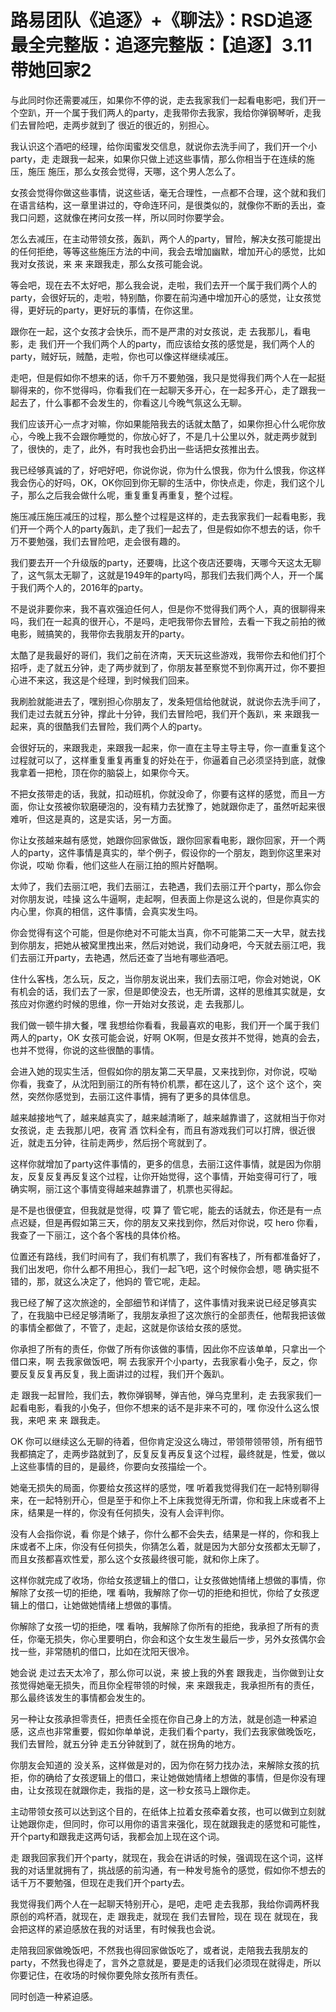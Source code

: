 # 路易团队《追逐》+《聊法》：RSD追逐最全完整版：追逐完整版：【追逐】3.11带她回家2

与此同时你还需要减压，如果你不停的说，走去我家我们一起看电影吧，我们开一个空趴，开一个属于我们两人的party，走我带你去我家，我给你弹钢琴听，走我们去冒险吧，走两步就到了 很近的很近的，别担心。

我认识这个酒吧的经理，给你闺蜜发交信息，就说你去洗手间了，我们开一个小party，走 走跟我一起来，如果你只做上述这些事情，那么你相当于在连续的施压，施压 施压，那么女孩会觉得，天哪，这个男人怎么了。

女孩会觉得你做这些事情，说这些话，毫无合理性，一点都不合理，这个就和我们在语言结构，这一章里讲过的，夺命连环问，是很类似的，就像你不断的丢出，查我口问题，这就像在拷问女孩一样，所以同时你要学会。

怎么去减压，在主动带领女孩，轰趴，两个人的party，冒险，解决女孩可能提出的任何拒绝，等等这些施压方法的中间，我会去增加幽默，增加开心的感觉，比如我对女孩说，来 来 来跟我走，那么女孩可能会说。

等会吧，现在去不太好吧，那么我会说，走啦，我们去开一个属于我们两个人的party，会很好玩的，走啦，特别酷，你要在前沟通中增加开心的感觉，让女孩觉得，更好玩的party，更好玩的事情，在你这里。

跟你在一起，这个女孩才会快乐，而不是严肃的对女孩说，走 去我那儿，看电影，走 我们开一个我们两个人的party，而应该给女孩的感觉是，我们两个人的party，贼好玩，贼酷，走啦，你也可以像这样继续减压。

走吧，但是假如你不想来的话，你千万不要勉强，我只是觉得我们两个人在一起挺聊得来的，你不觉得吗，你看我们在一起聊天多开心，在一起多开心，走了跟我一起去了，什么事都不会发生的，你看这儿今晚气氛这么无聊。

我们应该开心一点才对嘛，你如果能陪我去的话就太酷了，如果你担心什么呢你放心，今晚上我不会跟你睡觉的，你放心好了，不是几十公里以外，就走两步就到了，很快的，走了，此外，有时我也会扔出一些话把女孩推出去。

我已经够真诚的了，好吧好吧，你说你说，你为什么恨我，你为什么恨我，你这样我会伤心的好吗，OK，OK你回到你无聊的生活中，你快点走，你走，我们这个儿子，那么之后我会做什么呢，重复重复再重复，整个过程。

施压减压施压减压的过程，那么整个过程是这样的，走去我家我们一起看电影，我们开一个两个人的party轰趴，走了我们一起去了，但是假如你不想去的话，你千万不要勉强，我们去冒险吧，走会很有趣的。

我们要去开一个升级版的party，还要嗨，比这个夜店还要嗨，天哪今天这太无聊了，这气氛太无聊了，这就是1949年的party吗，那我们去我们两个人，开一个属于我们两个人的，2016年的party。

不是说非要你来，我不喜欢强迫任何人，但是你不觉得我们两个人，真的很聊得来吗，我们在一起真的很开心，不是吗，走吧我带你去冒险，去看一下我之前拍的微电影，贼搞笑的，我带你去我朋友开的party。

太酷了是我最好的哥们，我们之前在济南，天天玩这些游戏，我带你去和他们打个招呼，走了就五分钟，走了两步就到了，你朋友甚至察觉不到你离开过，你不要担心进不来这，我这是个经理，到时候我们回来。

我刷脸就能进去了，嘿别担心你朋友了，发条短信给他就说，就说你去洗手间了，我们走过去就五分钟，撑此十分钟，我们去冒险吧，我们开个轰趴，来 来跟我一起来，真的很酷我们去冒险，我们两个人的party。

会很好玩的，来跟我走，来跟我一起来，你一直在主导主导主导，你一直重复这个过程就可以了，这样重复重复再重复的好处在于，你逼着自己必须坚持到底，就像我拿着一把枪，顶在你的脑袋上，如果你今天。

不把女孩带走的话，我就，扣动班机，你就没命了，你要有这样的感觉，而且一方面，你让女孩被你软磨硬泡的，没有精力去犹豫了，她就跟你走了，虽然听起来很难听，但这是真的，这是实话，另一方面。

你让女孩越来越有感觉，她跟你回家做饭，跟你回家看电影，跟你回家，开一个两人的party，这件事情是真实的，举个例子，假设你的一个朋友，跑到你这里来对你说，哎呦 你看，他们这些人在丽江拍的照片好酷啊。

太帅了，我们去丽江吧，我们去丽江，去艳遇，我们去丽江开个party，那么你会对你朋友说，哇操 这么牛逼啊，走起啊，但表面上你是这么说的，但是你真实的内心里，你真的相信，这件事情，会真实发生吗。

你会觉得有这个可能，但是你绝对不可能太当真，你不可能第二天一大早，就去找到你朋友，把她从被窝里拽出来，然后对她说，我们动身吧，今天就去丽江吧，我们去丽江开party，去艳遇，然后还查了当地有哪些酒吧。

住什么客栈，怎么玩，反之，当你朋友说出来，我们去丽江吧，你会对她说，OK 有机会的话，我们去了一家，但是即使没去，也无所谓，这样的思维其实就是，女孩应对你邀约时候的思维，你一开始对女孩说，走 去我那儿。

我们做一顿牛排大餐，嘿 我想给你看看，我最喜欢的电影，我们开一个属于我们两人的party，OK 女孩可能会说，好啊 OK啊，但是女孩并不觉得，她真的会去，也并不觉得，你说的这些很酷的事情。

会进入她的现实生活，但假如你的朋友第二天早晨，又来找到你，对你说，哎呦 你看，我查了，从沈阳到丽江的所有特价机票，都在这儿了，这个 这个 这个，突然，突然你感觉到，去丽江这件事情，拥有了更多的具体信息。

越来越接地气了，越来越真实了，越来越清晰了，越来越靠谱了，这就相当于你对女孩说，走 去我那儿吧，夜宵 酒 饮料全有，而且有游戏我们可以打牌，很近很近，就走五分钟，往前走两步，然后拐个弯就到了。

这样你就增加了party这件事情的，更多的信息，去丽江这件事情，就是因为你朋友，反复反复再反复这个过程，让你开始觉得，这个事情，开始变得可行了，哦 确实啊，丽江这个事情变得越来越靠谱了，机票也买得起。

是不是也很便宜，但我就是觉得，哎 算了 管它呢，能去的话就去，你还是有一点点迟疑，但是再假如第三天，你的朋友又来找到你，然后对你说，哎 hero 你看，我查了一下丽江，这个各个客栈的具体价格。

位置还有路线，我们时间有了，我们有机票了，我们有客栈了，所有都准备好了，我们出发吧，你什么都不用担心，我们一起飞吧，这个时候你会想，嗯 确实挺不错的，那，就这么决定了，他妈的 管它呢，走起。

我已经了解了这次旅途的，全部细节和详情了，这件事情对我来说已经足够真实了，在我脑中已经足够清晰了，我朋友承担了这次旅行的全部责任，他帮我把该做的事情全都做了，不管了，走起，这就是你该给女孩的感觉。

你承担了所有的责任，你做了所有你该做的事情，因此你不应该单单，只拿出一个借口来，啊 去我家做饭吧，啊 去我家开个小party，去我家看小兔子，反之，你要反复反复再反复，我上面讲过的过程，我们开个轰趴。

走 跟我一起冒险，我们去，教你弹钢琴，弹吉他，弹乌克里利，走 去我家我们一起看电影，看我的小兔子，但你不想来的话不是非来不可的，嘿 你没什么这么恨我，来吧 来 来 跟我走。

OK 你可以继续这么无聊的待着，但你肯定没这么嗨过，带领带领带领，所有细节我都搞定了，走两步路就到了，反复反复再反复这个过程，最终就是，性爱，做以上这些事情的目的，是最终，你要向女孩描绘一个。

她毫无损失的局面，你要给女孩这样的感觉，嘿 听着我觉得我们在一起特别聊得来，在一起特别开心，但是至于和你上不上床我觉得无所谓，你和我上床或者不上床，结果是一样的，你没有任何损失，没有人会评判你。

没有人会指你说，看 你是个婊子，你什么都不会失去，结果是一样的，你和我上床或者不上床，你没有任何损失，你猜怎么着，就是因为大部分女孩都太无聊了，而且女孩都喜欢性爱，那么这个女孩最终很可能，就和你上床了。

这样你就完成了收场，你给女孩逻辑上的借口，让女孩做她情绪上想做的事情，你解除了女孩一切的拒绝，嘿 看呐，我解除了你一切的拒绝和担忧，你给了女孩逻辑上的借口，让她做她情绪上想做的事情。

你解除了女孩一切的拒绝，嘿 看呐，我解除了你所有的拒绝，我承担了所有的责任，你毫无损失，你心里要明白，你会和这个女生发生最后一步，另外女孩偶尔会找一些，非常随机的借口，比如在沈阳天很冷。

她会说 走过去天太冷了，那么你可以说，来 披上我的外套 跟我走，当你做到让女孩觉得她毫无损失，而且你全程带领的时候，来 来跟我走，我承担所有的责任，那么最终该发生的事情都会发生的。

另一种让女孩承担零责任，把责任全揽在你自己身上的方法，就是创造一种紧迫感，这点也非常重要，假如你单单说，走我们看个party，我们去我家做晚饭吃，我们去冒险，就五分钟 走五分钟就到了，就在拐角的地方。

你朋友会知道的 没关系，这样做是对的，因为你在努力找办法，来解除女孩的抗拒，你的确给了女孩逻辑上的借口，来让她做她情绪上想做的事情，但是你没有理由，让女孩现在就跟你走，我指的是，这一秒女孩马上跟你走。

主动带领女孩可以达到这个目的，在纸体上拉着女孩牵着女孩，也可以做到立刻就让她跟你走，但同时，你可以用你的语言来强化，现在就跟我走的感觉和可能性，开个party和跟我走这两句话，我都会加上现在这个词。

走 跟我回家我们开个party，就现在，我会在讲话的时候，强调现在这个词，这样我的对话里就拥有了，挑战感的前沟通，有一种发号施令的感觉，假如你不想去的话千万不要勉强，但现在走我们开个party去。

我觉得我们两个人在一起聊天特别开心，是吧，走吧 走去我那，我给你调两杯我原创的鸡杯酒，就现在，走 跟我走，就现在 我们去冒险，现在 现在 就现在，我会把这样的紧迫感放在我的对话里，有时候我也会说。

走陪我回家做晚饭吧，不然我也得回家做饭吃了，或者说，走陪我去我朋友的party，不然我也得走了，言外之意就是，要是走的话我们必须现在就得走，所以你要记住，在收场的时候你要免除女孩所有责任。

同时创造一种紧迫感。
